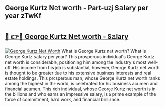 ## George Kurtz N𝚎t w𝚘rth - Part-uzj S𝚊lary per year zTwKf

# <h2><a href="http://gc3srq.nevu.top/?p=George+Kurtz">🔗 👉🔴 George Kurtz N𝚎t w𝚘rth - S𝚊lary</a></h2>

[![George Kurtz N𝚎t W𝚘rth](https://i.imgur.com/Oavwk0R.jpeg)](http://gc3srq.nevu.top/?p=George+Kurtz)
What is George Kurtz n𝚎t w𝚘rth? What is George Kurtz s𝚊lary per year?
This prosperous individual's George Kurtz net worth is considerable, positioning him among the industry's most well-off. His income from his job is substantial, however, George Kurtz net worth is thought to be greater due to his extensive business interests and real estate holdings. This prosperous man, whose George Kurtz net worth ranks among the highest in the world, is celebrated for his business acumen and financial acumen. This rich individual, whose George Kurtz net worth is in the billions and who earns an impressive salary, is a prime example of the force of commitment, hard work, and financial brilliance.
